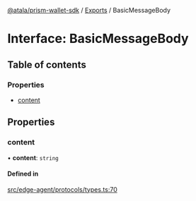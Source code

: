 [@atala/prism-wallet-sdk](../README.md) / [Exports](../modules.md) / BasicMessageBody

# Interface: BasicMessageBody

## Table of contents

### Properties

- [content](BasicMessageBody.md#content)

## Properties

### content

• **content**: `string`

#### Defined in

[src/edge-agent/protocols/types.ts:70](https://github.com/hyperledger/identus-edge-agent-sdk-ts/blob/c632f0efed4b3d905476bd3d4312ebd50a8d0a12/src/edge-agent/protocols/types.ts#L70)
